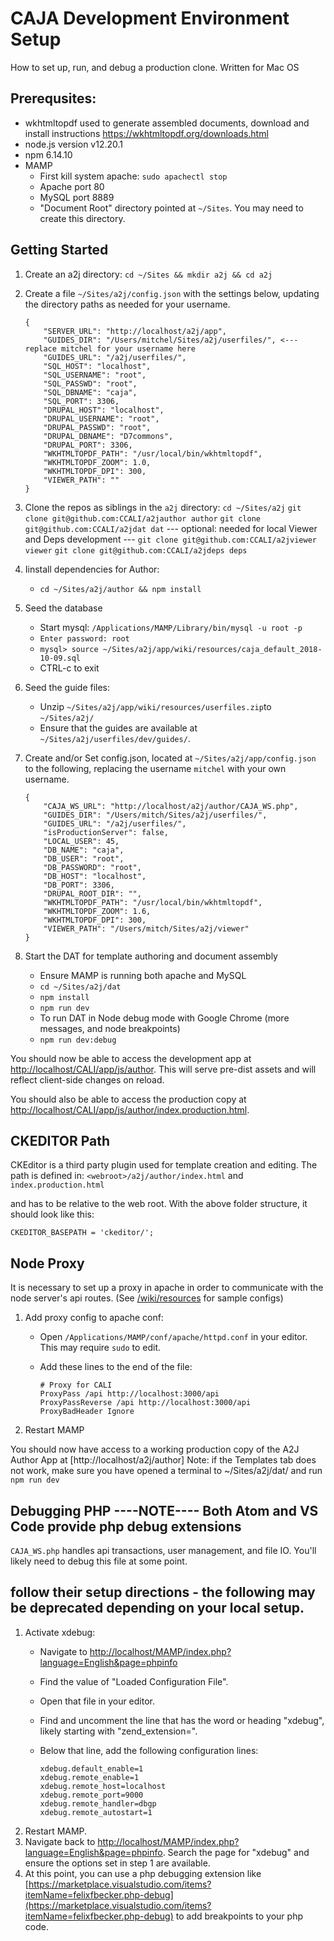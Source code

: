 # CAJA Development Environment Setup
How to set up, run, and debug a production clone.
Written for Mac OS

## Prerequsites:
- wkhtmltopdf used to generate assembled documents, download and install instructions https://wkhtmltopdf.org/downloads.html
- node.js version v12.20.1
- npm 6.14.10
- MAMP
    - First kill system apache: `sudo apachectl stop`
    - Apache port 80
    - MySQL port 8889
    - "Document Root" directory pointed at `~/Sites`. You may need to create this directory.

## Getting Started

1. Create an a2j directory: `cd ~/Sites && mkdir a2j && cd a2j`
2. Create a file `~/Sites/a2j/config.json` with the settings below,
    updating the directory paths as needed for your username.

    ```
    {
        "SERVER_URL": "http://localhost/a2j/app",
        "GUIDES_DIR": "/Users/mitchel/Sites/a2j/userfiles/", <--- replace mitchel for your username here
        "GUIDES_URL": "/a2j/userfiles/",
        "SQL_HOST": "localhost",
        "SQL_USERNAME": "root",
        "SQL_PASSWD": "root",
        "SQL_DBNAME": "caja",
        "SQL_PORT": 3306,
        "DRUPAL_HOST": "localhost",
        "DRUPAL_USERNAME": "root",
        "DRUPAL_PASSWD": "root",
        "DRUPAL_DBNAME": "D7commons",
        "DRUPAL_PORT": 3306,
        "WKHTMLTOPDF_PATH": "/usr/local/bin/wkhtmltopdf",
        "WKHTMLTOPDF_ZOOM": 1.0,
        "WKHTMLTOPDF_DPI": 300,
        "VIEWER_PATH": ""
    }
    ```

3. Clone the repos as siblings in the `a2j` directory:
    `cd ~/Sites/a2j`
    `git clone git@github.com:CCALI/a2jauthor author`
    `git clone git@github.com:CCALI/a2jdat dat`
    --- optional: needed for local Viewer and Deps development ---
    `git clone git@github.com:CCALI/a2jviewer viewer`
    `git clone git@github.com:CCALI/a2jdeps deps`
4. Iinstall dependencies for Author:
    - `cd ~/Sites/a2j/author && npm install`
5. Seed the database
    - Start mysql: `/Applications/MAMP/Library/bin/mysql -u root -p`
    - `Enter password: root`
    - `mysql> source ~/Sites/a2j/app/wiki/resources/caja_default_2018-10-09.sql`
    - CTRL-c to exit
6. Seed the guide files:
    - Unzip `~/Sites/a2j/app/wiki/resources/userfiles.zip`to `~/Sites/a2j/`
    - Ensure that the guides are available at `~/Sites/a2j/userfiles/dev/guides/`.
7. Create and/or Set config.json, located at `~/Sites/a2j/app/config.json` to the following, replacing the username `mitchel` with your own username.

    ```
    {
        "CAJA_WS_URL": "http://localhost/a2j/author/CAJA_WS.php",
        "GUIDES_DIR": "/Users/mitch/Sites/a2j/userfiles/",
        "GUIDES_URL": "/a2j/userfiles/",
        "isProductionServer": false,
        "LOCAL_USER": 45,
        "DB_NAME": "caja",
        "DB_USER": "root",
        "DB_PASSWORD": "root",
        "DB_HOST": "localhost",
        "DB_PORT": 3306,
        "DRUPAL_ROOT_DIR": "",
        "WKHTMLTOPDF_PATH": "/usr/local/bin/wkhtmltopdf",
        "WKHTMLTOPDF_ZOOM": 1.6,
        "WKHTMLTOPDF_DPI": 300,
        "VIEWER_PATH": "/Users/mitch/Sites/a2j/viewer"
    }
    ```

8. Start the DAT for template authoring and document assembly 
    - Ensure MAMP is running both apache and MySQL
    - `cd ~/Sites/a2j/dat`
    -  `npm install` 
    - `npm run dev`
    - To run DAT in Node debug mode with Google Chrome (more messages, and node breakpoints)
    - `npm run dev:debug`

You should now be able to access the development app at [http://localhost/CALI/app/js/author](http://localhost/CALI/app/js/author). This will serve pre-dist assets and will reflect client-side changes on reload.

You should also be able to access the production copy at [http://localhost/CALI/app/js/author/index.production.html](http://localhost/CALI/app/js/author/index.production.html).

## CKEDITOR Path
CKEditor is a third party plugin used for template creation and editing.  The path is defined in:
```<webroot>/a2j/author/index.html``` and ```index.production.html```

and has to be relative to the web root.  With the above folder structure, it should look like this:

```CKEDITOR_BASEPATH = 'ckeditor/';```

## Node Proxy

It is necessary to set up a proxy in apache in order to communicate with the node server's api routes. (See [/wiki/resources](../wiki/resources_) for sample configs)

1. Add proxy config to apache conf:
    - Open `/Applications/MAMP/conf/apache/httpd.conf` in your editor. This may require `sudo` to edit.
    - Add these lines to the end of the file:

        ```
        # Proxy for CALI
        ProxyPass /api http://localhost:3000/api
        ProxyPassReverse /api http://localhost:3000/api
        ProxyBadHeader Ignore
        ```

2. Restart MAMP

You should now have access to a working production copy of the A2J Author App at [http://localhost/a2j/author]
Note: if the Templates tab does not work, make sure you have opened a terminal to ~/Sites/a2j/dat/ and run `npm run dev`

## Debugging PHP  ----NOTE---- Both Atom and VS Code provide php debug extensions
`CAJA_WS.php` handles api transactions, user management, and file IO. You'll likely need to debug this file at some point.

## follow their setup directions - the following may be deprecated depending on your local setup.

1. Activate xdebug:
    - Navigate to [http://localhost/MAMP/index.php?language=English&page=phpinfo](http://localhost/MAMP/index.php?language=English&page=phpinfo)
    - Find the value of "Loaded Configuration File".
    - Open that file in your editor.
    - Find and uncomment the line that has the word or heading "xdebug", likely starting with "zend_extension=".
    - Below that line, add the following configuration lines:

        ```
        xdebug.default_enable=1
        xdebug.remote_enable=1
        xdebug.remote_host=localhost
        xdebug.remote_port=9000
        xdebug.remote_handler=dbgp
        xdebug.remote_autostart=1
        ```
2. Restart MAMP.
3. Navigate back to [http://localhost/MAMP/index.php?language=English&page=phpinfo](http://localhost/MAMP/index.php?language=English&page=phpinfo). Search the page for "xdebug" and ensure the options set in step 1 are available.
4. At this point, you can use a php debugging extension like [https://marketplace.visualstudio.com/items?itemName=felixfbecker.php-debug](https://marketplace.visualstudio.com/items?itemName=felixfbecker.php-debug) to add breakpoints to your php code.


